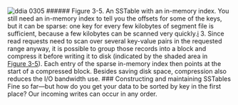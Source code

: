 ![ddia 0305](assets/ddia_0305.png) ###### Figure 3-5. An SSTable with an in-memory index. You still need an in-memory index to tell you the offsets for some of the keys, but it can be
sparse: one key for every few kilobytes of segment file is sufficient, because a few kilobytes can
be scanned very quickly.[i](ch03.html#idm140605778351696) 3.  Since read requests need to scan over several key-value pairs in the requested range anyway, it
is possible to group those records into a block and compress it before writing it to disk (indicated
by the shaded area in [Figure 3-5](#fig_storage_sstable_index)). Each entry of the sparse in-memory index then
points at the start of a compressed block. Besides saving disk space, compression also reduces the
I/O bandwidth use. ### Constructing and maintaining SSTables 
Fine so far—but how do you get your data to be sorted by key in the first place? Our incoming
writes can occur in any order.